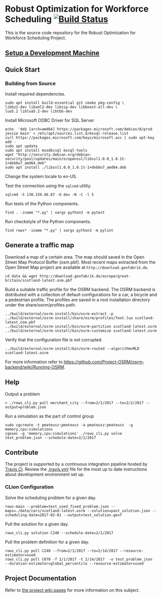 # Robust Optimization for Workforce Scheduling [![Build Status](https://travis-ci.com/pmateusz/cordia.svg?token=BGZD8zC9w6stvzyuFQhA&branch=master)](https://travis-ci.com/pmateusz/cordia)

This is the source code repository for the Robust Optimization for Workforce Scheduling Project.

## [Setup a Development Machine](DEVELOPMENT.md)

## Quick Start

### Building from Source

Install required dependencies.
```shell
sudo apt install build-essential git cmake pkg-config \
libbz2-dev libxml2-dev libzip-dev libboost-all-dev \
lua5.2 liblua5.2-dev libtbb-dev
```

Install Microsoft ODBC Driver for SQL Server
```shell
echo  'deb [arch=amd64] https://packages.microsoft.com/debian/8/prod jessie main' > /etc/apt/sources.list.d/mssql-release.list
curl https://packages.microsoft.com/keys/microsoft.asc | sudo apt-key add -
sudo apt update
sudo apt install msodbcsql mssql-tools
wget "http://security.debian.org/debian-security/pool/updates/main/o/openssl/libssl1.0.0_1.0.1t-1+deb8u7_amd64.deb"
sudo apt install ./libssl1.0.0_1.0.1t-1+deb8u7_amd64.deb
```

Change the system locale to en-US.

Test the connection using the `sqlcmd` utility.

```shell
sqlcmd -S 130.159.46.87 -U dev -N -C -l 5
```

Run tests of the Python components.
```shell
find . -iname "*.py" | xargs python3 -m pytest
```

Run checkstyle of the Python components.
```shell
find rows* -iname "*.py" | xargs python3 -m pylint
```

## Generate a traffic map
Download a map of a certain area. The map should saved in the Open Street Map Protocol Buffer (osm.pbf). Most recent maps extracted from the Open Street Map project are available at `http://download.geofabrik.de`.  

```shell
cd data && wget http://download.geofabrik.de/europe/great-britain/scotland-latest.osm.pbf
```

Build a suitable traffic profile for the OSRM backend. The OSRM backend is distributed with a collection of default configurations for a car, a bicycle and a pedestrian profile. The profiles are saved in a root installation directory under the share/osrm/profiles path.  

```shell
../build/external/osrm-install/bin/osrm-extract -p ../build/external/osrm-install/share/osrm/profiles/foot.lua scotland-latest.osm.pbf
../build/external/osrm-install/bin/osrm-partition scotland-latest.osrm
../build/external/osrm-install/bin/osrm-customize scotland-latest.osrm
```

Verify that the configuration file is not corrupted. 

```shell
../build/external/osrm-install/bin/osrm-routed --algorithm=MLD scotland-latest.osrm
```

For more information refer to https://github.com/Project-OSRM/osrm-backend/wiki/Running-OSRM.

## Help

Output a problem
```shell
> ./rows_cli.py pull merchant_city --from=2/1/2017 --to=2/2/2017 --output=problem.json
```

Run a simulation as the part of control group
```shell
sudo cgcreate -t pmateusz:pmateusz -a pmateusz:pmateusz  -g memory,cpu:simulations 
cgexec -g 'memory,cpu:simulations' ./rows_cli.py solve test_problem.json --schedule-date=2/1/2017
```

## Contribute

The project is supported by a continuous integration pipeline hosted by [Travis CI](https://travis-ci.com/pmateusz/cordia). Review the [.travis.yml](.travis.yml) file
for the most up to date instructions about development environment set up.


### CLion Configuration

Solve the scheduling problem for a given day.
```shell
rows-main --problem=test_used_fixed_problem.json --maps=./data/cars/scotland-latest.osrm --solution=past_solution.json --scheduling-date=2017-02-01 --output=test_solution.gexf
```

Pull the solution for a given day.
```shell
rows_cli.py solution C240 --schedule-date=2/1/2017
```

Pull the problem definition for a given day.
```shell
rows_cli.py pull C240 --from=2/1/2017 --to=2/14/2017 --resource-estimator=used
rows_cli.py pull C070 -f 2/1/2017 -t 2/14/2017  -o test_problem.json  --duration-estimator=global_percentile --resource-estimator=used
```



## Project Documentation
Refer to [the project wiki pages](https://github.com/pmateusz/cordia/wiki) for more information on this subject.
